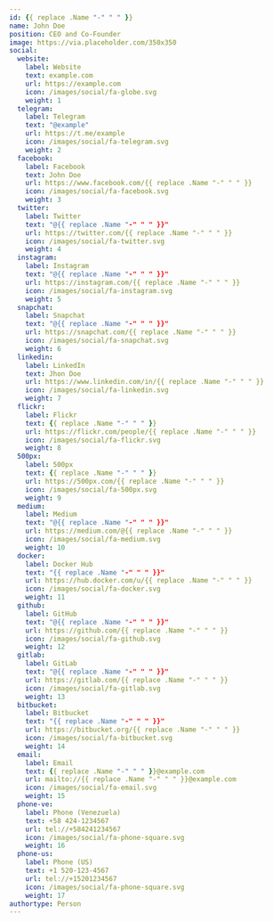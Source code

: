 ```yaml
---
id: {{ replace .Name "-" " " }}
name: John Doe
position: CEO and Co-Founder
image: https://via.placeholder.com/350x350
social:
  website:
    label: Website
    text: example.com
    url: https://example.com
    icon: /images/social/fa-globe.svg
    weight: 1
  telegram:
    label: Telegram
    text: "@example"
    url: https://t.me/example
    icon: /images/social/fa-telegram.svg
    weight: 2
  facebook:
    label: Facebook
    text: John Doe
    url: https://www.facebook.com/{{ replace .Name "-" " " }}
    icon: /images/social/fa-facebook.svg
    weight: 3
  twitter:
    label: Twitter
    text: "@{{ replace .Name "-" " " }}"
    url: https://twitter.com/{{ replace .Name "-" " " }}
    icon: /images/social/fa-twitter.svg
    weight: 4
  instagram:
    label: Instagram
    text: "@{{ replace .Name "-" " " }}"
    url: https://instagram.com/{{ replace .Name "-" " " }}
    icon: /images/social/fa-instagram.svg
    weight: 5
  snapchat:
    label: Snapchat
    text: "@{{ replace .Name "-" " " }}"
    url: https://snapchat.com/{{ replace .Name "-" " " }}
    icon: /images/social/fa-snapchat.svg
    weight: 6
  linkedin:
    label: LinkedIn
    text: Jhon Doe
    url: https://www.linkedin.com/in/{{ replace .Name "-" " " }}
    icon: /images/social/fa-linkedin.svg
    weight: 7
  flickr:
    label: Flickr
    text: {{ replace .Name "-" " " }}
    url: https://flickr.com/people/{{ replace .Name "-" " " }}
    icon: /images/social/fa-flickr.svg
    weight: 8
  500px:
    label: 500px
    text: {{ replace .Name "-" " " }}
    url: https://500px.com/{{ replace .Name "-" " " }}
    icon: /images/social/fa-500px.svg
    weight: 9
  medium:
    label: Medium
    text: "@{{ replace .Name "-" " " }}"
    url: https://medium.com/@{{ replace .Name "-" " " }}
    icon: /images/social/fa-medium.svg
    weight: 10
  docker:
    label: Docker Hub
    text: "{{ replace .Name "-" " " }}"
    url: https://hub.docker.com/u/{{ replace .Name "-" " " }}
    icon: /images/social/fa-docker.svg
    weight: 11
  github:
    label: GitHub
    text: "@{{ replace .Name "-" " " }}"
    url: https://github.com/{{ replace .Name "-" " " }}
    icon: /images/social/fa-github.svg
    weight: 12
  gitlab:
    label: GitLab
    text: "@{{ replace .Name "-" " " }}"
    url: https://gitlab.com/{{ replace .Name "-" " " }}
    icon: /images/social/fa-gitlab.svg
    weight: 13
  bitbucket:
    label: Bitbucket
    text: "{{ replace .Name "-" " " }}"
    url: https://bitbucket.org/{{ replace .Name "-" " " }}
    icon: /images/social/fa-bitbucket.svg
    weight: 14
  email:
    label: Email
    text: {{ replace .Name "-" " " }}@example.com
    url: mailto://{{ replace .Name "-" " " }}@example.com
    icon: /images/social/fa-email.svg
    weight: 15
  phone-ve:
    label: Phone (Venezuela)
    text: +58 424-1234567
    url: tel://+584241234567
    icon: /images/social/fa-phone-square.svg
    weight: 16
  phone-us:
    label: Phone (US)
    text: +1 520-123-4567
    url: tel://+15201234567
    icon: /images/social/fa-phone-square.svg
    weight: 17
authortype: Person
---
```


